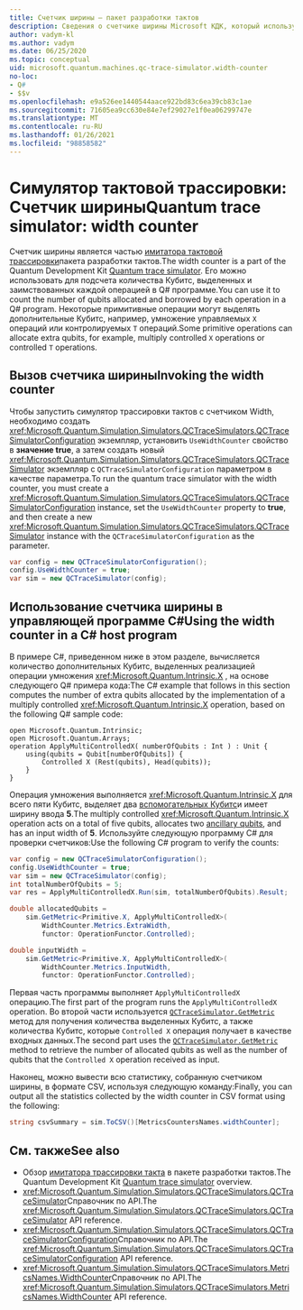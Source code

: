 ```yaml
---
title: Счетчик ширины — пакет разработки тактов
description: Сведения о счетчике ширины Microsoft КДК, который использует симулятор трассировки тактов для подсчета количества Кубитс, выделенных и заимствованных операциями в Q# программе.
author: vadym-kl
ms.author: vadym
ms.date: 06/25/2020
ms.topic: conceptual
uid: microsoft.quantum.machines.qc-trace-simulator.width-counter
no-loc:
- Q#
- $$v
ms.openlocfilehash: e9a526ee1440544aace922bd83c6ea39cb83c1ae
ms.sourcegitcommit: 71605ea9cc630e84e7ef29027e1f0ea06299747e
ms.translationtype: MT
ms.contentlocale: ru-RU
ms.lasthandoff: 01/26/2021
ms.locfileid: "98858582"
---
```

# <a name="quantum-trace-simulator-width-counter"></a><span data-ttu-id="f73f8-103">Симулятор тактовой трассировки: Счетчик ширины</span><span class="sxs-lookup"><span data-stu-id="f73f8-103">Quantum trace simulator: width counter</span></span>

<span data-ttu-id="f73f8-104">Счетчик ширины является частью [имитатора тактовой трассировки](xref:microsoft.quantum.machines.qc-trace-simulator.intro)пакета разработки тактов.</span><span class="sxs-lookup"><span data-stu-id="f73f8-104">The width counter is a part of the Quantum Development Kit [Quantum trace simulator](xref:microsoft.quantum.machines.qc-trace-simulator.intro).</span></span> <span data-ttu-id="f73f8-105">Его можно использовать для подсчета количества Кубитс, выделенных и заимствованных каждой операцией в Q# программе.</span><span class="sxs-lookup"><span data-stu-id="f73f8-105">You can use it to count the number of qubits allocated and borrowed by each operation in a Q# program.</span></span> <span data-ttu-id="f73f8-106">Некоторые примитивные операции могут выделять дополнительные Кубитс, например, умножение управляемых `X` операций или контролируемых `T` операций.</span><span class="sxs-lookup"><span data-stu-id="f73f8-106">Some primitive operations can allocate extra qubits, for example, multiply controlled `X` operations or controlled `T` operations.</span></span>

## <a name="invoking-the-width-counter"></a><span data-ttu-id="f73f8-107">Вызов счетчика ширины</span><span class="sxs-lookup"><span data-stu-id="f73f8-107">Invoking the width counter</span></span>

<span data-ttu-id="f73f8-108">Чтобы запустить симулятор трассировки тактов с счетчиком Width, необходимо создать <xref:Microsoft.Quantum.Simulation.Simulators.QCTraceSimulators.QCTraceSimulatorConfiguration> экземпляр, установить `UseWidthCounter` свойство в **значение true**, а затем создать новый <xref:Microsoft.Quantum.Simulation.Simulators.QCTraceSimulators.QCTraceSimulator> экземпляр с `QCTraceSimulatorConfiguration` параметром в качестве параметра.</span><span class="sxs-lookup"><span data-stu-id="f73f8-108">To run the quantum trace simulator with the width counter, you must create a <xref:Microsoft.Quantum.Simulation.Simulators.QCTraceSimulators.QCTraceSimulatorConfiguration> instance, set the `UseWidthCounter` property to **true**, and then create a new <xref:Microsoft.Quantum.Simulation.Simulators.QCTraceSimulators.QCTraceSimulator> instance with the `QCTraceSimulatorConfiguration` as the parameter.</span></span> 

```csharp
var config = new QCTraceSimulatorConfiguration();
config.UseWidthCounter = true;
var sim = new QCTraceSimulator(config);
```

## <a name="using-the-width-counter-in-a-c-host-program"></a><span data-ttu-id="f73f8-109">Использование счетчика ширины в управляющей программе C#</span><span class="sxs-lookup"><span data-stu-id="f73f8-109">Using the width counter in a C# host program</span></span>

<span data-ttu-id="f73f8-110">В примере C#, приведенном ниже в этом разделе, вычисляется количество дополнительных Кубитс, выделенных реализацией операции умножения <xref:Microsoft.Quantum.Intrinsic.X> , на основе следующего Q# примера кода:</span><span class="sxs-lookup"><span data-stu-id="f73f8-110">The C# example that follows in this section computes the number of extra qubits allocated by the implementation of a multiply controlled <xref:Microsoft.Quantum.Intrinsic.X> operation, based on the following Q# sample code:</span></span>

```qsharp
open Microsoft.Quantum.Intrinsic;
open Microsoft.Quantum.Arrays;
operation ApplyMultiControlledX( numberOfQubits : Int ) : Unit {
    using(qubits = Qubit[numberOfQubits]) {
        Controlled X (Rest(qubits), Head(qubits));
    } 
}
```

<span data-ttu-id="f73f8-111">Операция умножения выполняется <xref:Microsoft.Quantum.Intrinsic.X> для всего пяти Кубитс, выделяет два [вспомогательных Кубитс](xref:microsoft.quantum.glossary#ancilla)и имеет ширину ввода **5**.</span><span class="sxs-lookup"><span data-stu-id="f73f8-111">The multiply controlled <xref:Microsoft.Quantum.Intrinsic.X> operation acts on a total of five qubits, allocates two [ancillary qubits](xref:microsoft.quantum.glossary#ancilla), and has an input width of **5**.</span></span> <span data-ttu-id="f73f8-112">Используйте следующую программу C# для проверки счетчиков:</span><span class="sxs-lookup"><span data-stu-id="f73f8-112">Use the following C# program to verify the counts:</span></span>

```csharp 
var config = new QCTraceSimulatorConfiguration();
config.UseWidthCounter = true;
var sim = new QCTraceSimulator(config);
int totalNumberOfQubits = 5;
var res = ApplyMultiControlledX.Run(sim, totalNumberOfQubits).Result;

double allocatedQubits = 
    sim.GetMetric<Primitive.X, ApplyMultiControlledX>(
        WidthCounter.Metrics.ExtraWidth,
        functor: OperationFunctor.Controlled); 

double inputWidth =
    sim.GetMetric<Primitive.X, ApplyMultiControlledX>(
        WidthCounter.Metrics.InputWidth,
        functor: OperationFunctor.Controlled);
```

<span data-ttu-id="f73f8-113">Первая часть программы выполняет `ApplyMultiControlledX` операцию.</span><span class="sxs-lookup"><span data-stu-id="f73f8-113">The first part of the program runs the `ApplyMultiControlledX` operation.</span></span> <span data-ttu-id="f73f8-114">Во второй части используется [`QCTraceSimulator.GetMetric`](https://docs.microsoft.com/dotnet/api/microsoft.quantum.simulation.simulators.qctracesimulators.qctracesimulator.getmetric) метод для получения количества выделенных Кубитс, а также количества Кубитс, которые `Controlled X` операция получает в качестве входных данных.</span><span class="sxs-lookup"><span data-stu-id="f73f8-114">The second part uses the [`QCTraceSimulator.GetMetric`](https://docs.microsoft.com/dotnet/api/microsoft.quantum.simulation.simulators.qctracesimulators.qctracesimulator.getmetric) method to retrieve the number of allocated qubits as well as the number of qubits that the `Controlled X` operation received as input.</span></span> 

<span data-ttu-id="f73f8-115">Наконец, можно вывести всю статистику, собранную счетчиком ширины, в формате CSV, используя следующую команду:</span><span class="sxs-lookup"><span data-stu-id="f73f8-115">Finally, you can output all the statistics collected by the width counter in CSV format using the following:</span></span>
```csharp
string csvSummary = sim.ToCSV()[MetricsCountersNames.widthCounter];
```

## <a name="see-also"></a><span data-ttu-id="f73f8-116">См. также</span><span class="sxs-lookup"><span data-stu-id="f73f8-116">See also</span></span>

- <span data-ttu-id="f73f8-117">Обзор [имитатора трассировки такта](xref:microsoft.quantum.machines.qc-trace-simulator.intro) в пакете разработки тактов.</span><span class="sxs-lookup"><span data-stu-id="f73f8-117">The Quantum Development Kit [Quantum trace simulator](xref:microsoft.quantum.machines.qc-trace-simulator.intro) overview.</span></span>
- <span data-ttu-id="f73f8-118"><xref:Microsoft.Quantum.Simulation.Simulators.QCTraceSimulators.QCTraceSimulator>Справочник по API.</span><span class="sxs-lookup"><span data-stu-id="f73f8-118">The <xref:Microsoft.Quantum.Simulation.Simulators.QCTraceSimulators.QCTraceSimulator> API reference.</span></span>
- <span data-ttu-id="f73f8-119"><xref:Microsoft.Quantum.Simulation.Simulators.QCTraceSimulators.QCTraceSimulatorConfiguration>Справочник по API.</span><span class="sxs-lookup"><span data-stu-id="f73f8-119">The <xref:Microsoft.Quantum.Simulation.Simulators.QCTraceSimulators.QCTraceSimulatorConfiguration> API reference.</span></span>
- <span data-ttu-id="f73f8-120"><xref:Microsoft.Quantum.Simulation.Simulators.QCTraceSimulators.MetricsNames.WidthCounter>Справочник по API.</span><span class="sxs-lookup"><span data-stu-id="f73f8-120">The <xref:Microsoft.Quantum.Simulation.Simulators.QCTraceSimulators.MetricsNames.WidthCounter> API reference.</span></span>
